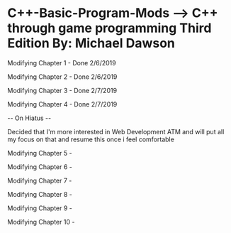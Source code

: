 # C++-Basic-Program-Mods -->  C++ through game programming Third Edition By: Michael Dawson
Modifying Chapter 1 - Done 2/6/2019

Modifying Chapter 2 - Done 2/6/2019

Modifying Chapter 3 - Done 2/7/2019

Modifying Chapter 4 - Done 2/7/2019

--  On Hiatus --  

Decided that I'm more interested in Web Development ATM and will put all my focus on that and resume this once i feel comfortable

Modifying Chapter 5 - 

Modifying Chapter 6 - 

Modifying Chapter 7 - 

Modifying Chapter 8 - 

Modifying Chapter 9 - 

Modifying Chapter 10 - 
